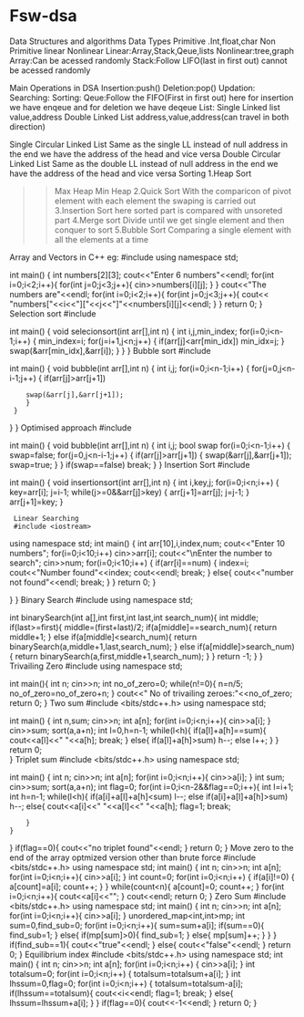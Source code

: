 # Fsw-dsa
Data Structures and algorithms
 Data Types
   Primitive
     .Int,float,char
      Non Primitive 
         linear   Nonlinear
  Linear:Array,Stack,Qeue,lists
  Nonlinear:tree,graph
Array:Can be acessed randomly
Stack:Follow LIFO(last in first out) cannot be acessed randomly

Main Operations in DSA
Insertion:push()
Deletion:pop()
Updation:
Searching:
Sorting:
Qeue:Follow the FIFO(First in first out)
  here for insertion we have enqeue and for deletion we have deqeue
List:
Single Linked list
     value,address
Double Linked List
   address,value,address(can travel in both direction)

Single Circular Linked List
    Same as the single LL instead of null address in the end we have the address of the head and vice versa
Double Circular Linked List 
    Same as the double LL instead of null address in the end we have the address of the head and vice versa
Sorting
1.Heap Sort  
  >>Max Heap
  >>Min Heap
2.Quick Sort
>With the comparicon of pivot element with each element the swaping is carried out
3.Insertion Sort
>here sorted part is compared with unsoreted part
4.Merge sort
>Divide until we get single element and then conquer to sort
5.Bubble Sort
>Comparing a single element with all the elements at a time

Array and Vectors in C++
eg:
  #include <iostream>
using namespace std;

int main() {
    int numbers[2][3];
    cout<<"Enter 6 numbers"<<endl;
    for(int i=0;i<2;i++){
    for(int j=0;j<3;j++){
        cin>>numbers[i][j];
    }
    }
    cout<<"The numbers are"<<endl;
    for(int i=0;i<2;i++){
    for(int j=0;j<3;j++){
        cout<< "numbers["<<i<<"]["<<j<<"]"<<numbers[i][j]<<endl;
    }
    }
    return 0;
}
Selection sort
#include <iostream>

int main() {
 void selecionsort(int arr[],int n)
  {
     int i,j,min_index;
     for(i=0;i<n-1;i++)
     {
         min_index=i;
        for(j=i+1,j<n;j++)
        {
            if(arr[j]<arr[min_idx])
             min_idx=j;
        }
        swap(&arr[min_idx],&arr[i]);
     }
 }
}
Bubble sort
#include <iostream>

int main() {
 void bubble(int arr[],int n)
  {
     int i,j;
     for(i=0;i<n-1;i++)
     {
        for(j=0,j<n-i-1;j++)
        {
            if(arr[j]>arr[j+1])
           
        swap(&arr[j],&arr[j+1]);
        }
     }
 }
}
Optimised approach
#include <iostream>

int main() {
 void bubble(int arr[],int n)
  {
     int i,j;
     bool swap
     for(i=0;i<n-1;i++)
     {
         swap=false;
        for(j=0,j<n-i-1;j++)
        {
            if(arr[j]>arr[j+1])
            {
            swap(&arr[j],&arr[j+1]);
            swap=true;
            }
     } 
     if(swap==false)
     break;
 }
}
Insertion Sort
#include <iostream>

int main() {
 void insertionsort(int arr[],int n)
  {
     int i,key,j;
     for(i=0;i<n;i++)
     {
        key=arr[i];
        j=i-1;
        while(j>=0&&arr[j]>key)
        {
            arr[j+1]=arr[j];
            j=j-1;
            }
            arr[j+1]=key;
     } 

     Linear Searching
     #include <iostream>
using namespace std;
int main() {
    int arr[10],i,index,num;
    cout<<"Enter 10 numbers";
    for(i=0;i<10;i++)
    cin>>arr[i];
    cout<<"\nEnter the number to search";
    cin>>num;
    for(i=0;i<10;i++)
    {
        if(arr[i]==num)
        {
            index=i;
             cout<<"Number found"<<index;
             cout<<endl;
            break;
            }
            else{
                cout<<"number not found"<<endl;
                break;
            }
    }
    return 0;
}

 }
}
Binary Search
#include <iostream>
using namespace std;

int binarySearch(int a[],int first,int last,int search_num){
        int middle;
        if(last>=first){
            middle=(first+last)/2;
            if(a[middle]==search_num){
                return middle+1;
            }
            else if(a[middle]<search_num){
                return binarySearch(a,middle+1,last,search_num);
            }
            else if(a[middle]>search_num){
                return binarySearch(a,first,middle+1,search_num);
            }
        }
        return -1;
    }
}
Trivailing Zero
#include <iostream>
using namespace std;

int main(){
    int n;
    cin>>n;
    int no_of_zero=0;
    while(n!=0){
        n=n/5;
        no_of_zero=no_of_zero+n;
    }
    cout<<" No of trivailing zeroes:"<<no_of_zero;
    return 0;
}
Two sum
#include <bits/stdc++.h>
using namespace std;

int main() {
    int n,sum;
    cin>>n;
    int a[n];
    for(int i=0;i<n;i++){
        cin>>a[i];
    }
    cin>>sum;
    sort(a,a+n);
    int l=0,h=n-1;
    while(l<h){
        if(a[l]+a[h]==sum){
            cout<<a[l]<<" "<<a[h];
            break;
        }
        else{
            if(a[l]+a[h]>sum) h--;
            else l++;
        }
    }
  return 0;  
}
Triplet sum
#include <bits/stdc++.h>
using namespace std;

int main() {
    int n;
    cin>>n;
    int a[n];
    for(int i=0;i<n;i++){
        cin>>a[i];
    }
    int sum;
    cin>>sum;
    sort(a,a+n);
    int flag=0;
    for(int i=0;i<n-2&&flag==0;i++){
    int l=i+1;
    int h=n-1;
    while(l<h){
        if(a[i]+a[l]+a[h]<sum) l--;
        else if(a[i]+a[l]+a[h]>sum) h--;
        else{
            cout<<a[i]<<" "<<a[l]<<" "<<a[h];
            flag=1;
            break;
            
        }
    }
}
if(flag==0){
    cout<<"no triplet found"<<endl;
}
    return 0;
}
Move zero to the end of the array optmized version other than brute force
#include <bits/stdc++.h>
using namespace std;
int main() {
    int n;
    cin>>n;
    int a[n];
    for(int i=0;i<n;i++){
    cin>>a[i];
    }
    int count=0;
    for(int i=0;i<n;i++)
    {
        if(a[i]!=0)
           {
            a[count]=a[i];
            count++;
            }
    }
    while(count<n){
        a[count]=0;
        count++;
    }
    for(int i=0;i<n;i++){
    cout<<a[i]<<"";
    }
    cout<<endl;
    return 0;
}
Zero Sum
#include <bits/stdc++.h>
using namespace std;
int main() {
    int n;
    cin>>n;
    int a[n];
    for(int i=0;i<n;i++){
    cin>>a[i];
    }
    unordered_map<int,int>mp;
    int sum=0,find_sub=0;
    for(int i=0;i<n;i++){
        sum=sum+a[i];
        if(sum==0){
            find_sub=1;
        }
        else{
            if(mp[sum]>0){
                find_sub=1;
            }
            else{
                mp[sum]++;
            }
        }
    }
    if(find_sub==1){
        cout<<"true"<<endl;
    }
    else{
         cout<<"false"<<endl;
    }
    return 0;
}
Equilibrium index
#include <bits/stdc++.h>
using namespace std;
int main() {
    int n;
    cin>>n;
    int a[n];
    for(int i=0;i<n;i++)
    {
        cin>>a[i];
    }
    int totalsum=0;
    for(int i=0;i<n;i++)
    {
         totalsum=totalsum+a[i];
    }
    int lhssum=0,flag=0;
    for(int i=0;i<n;i++)
    {
        totalsum=totalsum-a[i];
        if(lhssum==totalsum){
            cout<<i<<endl;
            flag=1;
            break;
        }
        else{
            lhssum=lhssum+a[i];
        }
    }
    if(flag==0){
        cout<<-1<<endl;
    }
    return 0;
}
